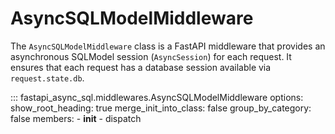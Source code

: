 # AsyncSQLModelMiddleware
The `AsyncSQLModelMiddleware` class is a FastAPI middleware that provides an asynchronous SQLModel session (`AsyncSession`) for each request. It ensures that each request has a database session available via `request.state.db`.

::: fastapi_async_sql.middlewares.AsyncSQLModelMiddleware
    options:
        show_root_heading: true
        merge_init_into_class: false
        group_by_category: false
        members:
          - __init__
          - dispatch
